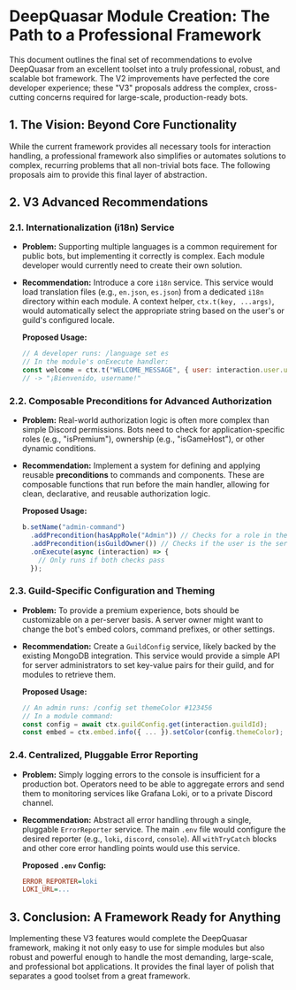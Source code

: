 # DeepQuasar Module Creation: The Path to a Professional Framework

This document outlines the final set of recommendations to evolve DeepQuasar from an excellent toolset into a truly professional, robust, and scalable bot framework. The V2 improvements have perfected the core developer experience; these "V3" proposals address the complex, cross-cutting concerns required for large-scale, production-ready bots.

## 1. The Vision: Beyond Core Functionality

While the current framework provides all necessary tools for interaction handling, a professional framework also simplifies or automates solutions to complex, recurring problems that all non-trivial bots face. The following proposals aim to provide this final layer of abstraction.

## 2. V3 Advanced Recommendations

### 2.1. Internationalization (i18n) Service

*   **Problem:** Supporting multiple languages is a common requirement for public bots, but implementing it correctly is complex. Each module developer would currently need to create their own solution.
*   **Recommendation:** Introduce a core `i18n` service. This service would load translation files (e.g., `en.json`, `es.json`) from a dedicated `i18n` directory within each module. A context helper, `ctx.t(key, ...args)`, would automatically select the appropriate string based on the user's or guild's configured locale.

    **Proposed Usage:**
    ```javascript
    // A developer runs: /language set es
    // In the module's onExecute handler:
    const welcome = ctx.t("WELCOME_MESSAGE", { user: interaction.user.username });
    // -> "¡Bienvenido, username!"
    ```

### 2.2. Composable Preconditions for Advanced Authorization

*   **Problem:** Real-world authorization logic is often more complex than simple Discord permissions. Bots need to check for application-specific roles (e.g., "isPremium"), ownership (e.g., "isGameHost"), or other dynamic conditions.
*   **Recommendation:** Implement a system for defining and applying reusable **preconditions** to commands and components. These are composable functions that run before the main handler, allowing for clean, declarative, and reusable authorization logic.

    **Proposed Usage:**
    ```javascript
    b.setName("admin-command")
      .addPrecondition(hasAppRole("Admin")) // Checks for a role in the bot's own DB
      .addPrecondition(isGuildOwner()) // Checks if the user is the server owner
      .onExecute(async (interaction) => {
        // Only runs if both checks pass
      });
    ```

### 2.3. Guild-Specific Configuration and Theming

*   **Problem:** To provide a premium experience, bots should be customizable on a per-server basis. A server owner might want to change the bot's embed colors, command prefixes, or other settings.
*   **Recommendation:** Create a `GuildConfig` service, likely backed by the existing MongoDB integration. This service would provide a simple API for server administrators to set key-value pairs for their guild, and for modules to retrieve them.

    **Proposed Usage:**
    ```javascript
    // An admin runs: /config set themeColor #123456
    // In a module command:
    const config = await ctx.guildConfig.get(interaction.guildId);
    const embed = ctx.embed.info({ ... }).setColor(config.themeColor);
    ```

### 2.4. Centralized, Pluggable Error Reporting

*   **Problem:** Simply logging errors to the console is insufficient for a production bot. Operators need to be able to aggregate errors and send them to monitoring services like Grafana Loki, or to a private Discord channel.
*   **Recommendation:** Abstract all error handling through a single, pluggable `ErrorReporter` service. The main `.env` file would configure the desired reporter (e.g., `loki`, `discord`, `console`). All `withTryCatch` blocks and other core error handling points would use this service.

    **Proposed `.env` Config:**
    ```ini
    ERROR_REPORTER=loki
    LOKI_URL=...
    ```

## 3. Conclusion: A Framework Ready for Anything

Implementing these V3 features would complete the DeepQuasar framework, making it not only easy to use for simple modules but also robust and powerful enough to handle the most demanding, large-scale, and professional bot applications. It provides the final layer of polish that separates a good toolset from a great framework.